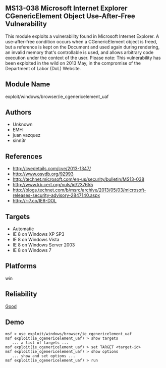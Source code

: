 ## MS13-038 Microsoft Internet Explorer CGenericElement Object Use-After-Free Vulnerability

This module exploits a vulnerability found in Microsoft 
Internet Explorer. A use-after-free condition occurs when a 
CGenericElement object is freed, but a reference is kept on 
the Document and used again during rendering, an invalid 
memory that's controllable is used, and allows arbitrary 
code execution under the context of the user. Please note: 
This vulnerability has been exploited in the wild on 2013 
May, in the compromise of the Department of Labor (DoL) 
Website.


## Module Name
exploit/windows/browser/ie_cgenericelement_uaf

## Authors
* Unknown
* EMH
* juan vazquez
* sinn3r


## References
* http://cvedetails.com/cve/2013-1347/
* http://www.osvdb.org/92993
* http://technet.microsoft.com/en-us/security/bulletin/MS13-038
* http://www.kb.cert.org/vuls/id/237655
* http://blogs.technet.com/b/msrc/archive/2013/05/03/microsoft-releases-security-advisory-2847140.aspx
* http://r-7.co/IE8-DOL



## Targets
* Automatic
* IE 8 on Windows XP SP3
* IE 8 on Windows Vista
* IE 8 on Windows Server 2003
* IE 8 on Windows 7


## Platforms
win

## Reliability
[Good](https://github.com/rapid7/metasploit-framework/wiki/Exploit-Ranking)

## Demo

```
msf > use exploit/windows/browser/ie_cgenericelement_uaf
msf exploit(ie_cgenericelement_uaf) > show targets
   ... a list of targets ...
msf exploit(ie_cgenericelement_uaf) > set TARGET <target-id>
msf exploit(ie_cgenericelement_uaf) > show options
   ... show and set options ...
msf exploit(ie_cgenericelement_uaf) > run
```
    
    